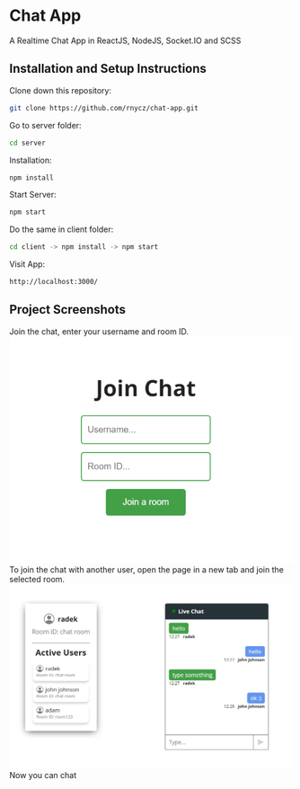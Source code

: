 
# Chat App
A Realtime Chat App in ReactJS, NodeJS, Socket.IO and SCSS
## Installation and Setup Instructions
Clone down this repository:
```bash
git clone https://github.com/rnycz/chat-app.git
```
Go to server folder:
```bash
cd server
```
Installation:
```bash
npm install
```
Start Server:
```bash
npm start
```
Do the same in client folder:
```bash
cd client -> npm install -> npm start
```
Visit App:
```bash
http://localhost:3000/
```
## Project Screenshots
Join the chat, enter your username and room ID. <br />
![](./client/public/app-screen1.PNG) <br />
To join the chat with another user, open the page in a new tab and join the selected room. <br />
![](./client/public/app-screen2.PNG)<br />
Now you can chat